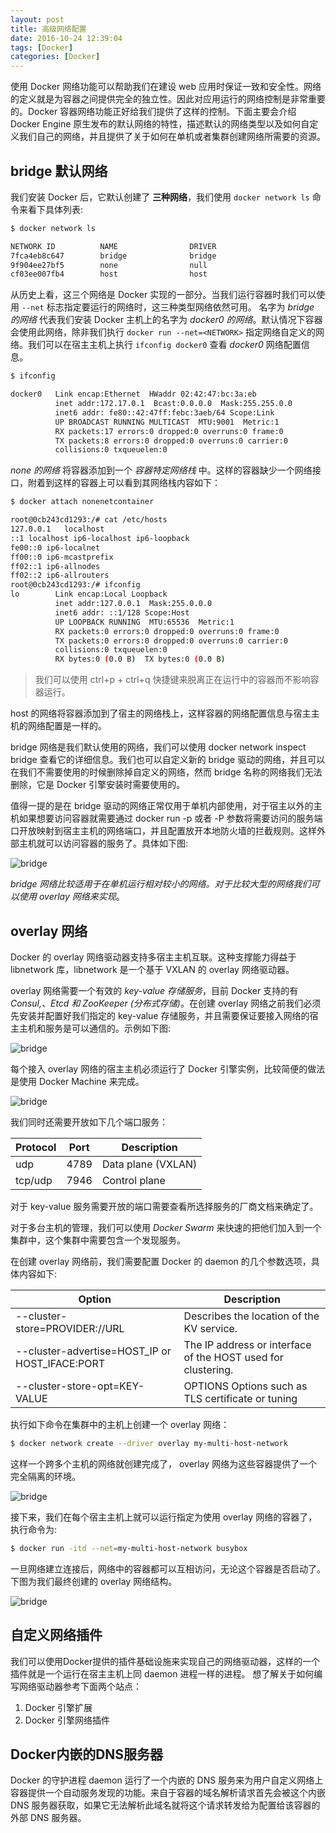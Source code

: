 ```yaml
---
layout: post
title: 高级网络配置
date: 2016-10-24 12:39:04
tags: [Docker]
categories: [Docker]
---
```



使用 Docker 网络功能可以帮助我们在建设 web 应用时保证一致和安全性。网络的定义就是为容器之间提供完全的独立性。因此对应用运行的网络控制是非常重要的。Docker 容器网络功能正好给我们提供了这样的控制。下面主要会介绍 Docker Engine 原生发布的默认网络的特性，描述默认的网络类型以及如何自定义我们自己的网络，并且提供了关于如何在单机或者集群创建网络所需要的资源。

<!-- more -->

## bridge 默认网络

我们安装 Docker 后，它默认创建了 **三种网络**，我们使用 `docker network ls` 命令来看下具体列表:

```bash
$ docker network ls

NETWORK ID          NAME                DRIVER
7fca4eb8c647        bridge              bridge
9f904ee27bf5        none                null
cf03ee007fb4        host                host
```

从历史上看，这三个网络是 Docker 实现的一部分。当我们运行容器时我们可以使用 `--net` 标志指定要运行的网络时，这三种类型网络依然可用。
名字为 *bridge 的网络* 代表我们安装 Docker 主机上的名字为 *docker0 的网络*。默认情况下容器会使用此网络，除非我们执行 `docker run --net=<NETWORK>` 指定网络自定义的网络。我们可以在宿主主机上执行 `ifconfig docker0` 查看 *docker0* 网络配置信息。

```bash
$ ifconfig

docker0   Link encap:Ethernet  HWaddr 02:42:47:bc:3a:eb
          inet addr:172.17.0.1  Bcast:0.0.0.0  Mask:255.255.0.0
          inet6 addr: fe80::42:47ff:febc:3aeb/64 Scope:Link
          UP BROADCAST RUNNING MULTICAST  MTU:9001  Metric:1
          RX packets:17 errors:0 dropped:0 overruns:0 frame:0
          TX packets:8 errors:0 dropped:0 overruns:0 carrier:0
          collisions:0 txqueuelen:0
```

*none 的网络* 将容器添加到一个 *容器特定网络栈* 中。这样的容器缺少一个网络接口，附着到这样的容器上可以看到其网络栈内容如下：

```bash
$ docker attach nonenetcontainer

root@0cb243cd1293:/# cat /etc/hosts
127.0.0.1	localhost
::1	localhost ip6-localhost ip6-loopback
fe00::0	ip6-localnet
ff00::0	ip6-mcastprefix
ff02::1	ip6-allnodes
ff02::2	ip6-allrouters
root@0cb243cd1293:/# ifconfig
lo        Link encap:Local Loopback
          inet addr:127.0.0.1  Mask:255.0.0.0
          inet6 addr: ::1/128 Scope:Host
          UP LOOPBACK RUNNING  MTU:65536  Metric:1
          RX packets:0 errors:0 dropped:0 overruns:0 frame:0
          TX packets:0 errors:0 dropped:0 overruns:0 carrier:0
          collisions:0 txqueuelen:0
          RX bytes:0 (0.0 B)  TX bytes:0 (0.0 B)
```

> 我们可以使用 ctrl+p + ctrl+q 快捷键来脱离正在运行中的容器而不影响容器运行。

host 的网络将容器添加到了宿主的网络栈上，这样容器的网络配置信息与宿主主机的网络配置是一样的。

bridge 网络是我们默认使用的网络，我们可以使用 docker network inspect bridge 查看它的详细信息。我们也可以自定义新的 bridge 驱动的网络，并且可以在我们不需要使用的时候删除掉自定义的网络，然而 bridge 名称的网络我们无法删除，它是 Docker 引擎安装时需要使用的。

值得一提的是在 bridge 驱动的网络正常仅用于单机内部使用，对于宿主以外的主机如果想要访问容器就需要通过 docker run -p 或者 -P 参数将需要访问的服务端口开放映射到宿主主机的网络端口，并且配置放开本地防火墙的拦截规则。这样外部主机就可以访问容器的服务了。具体如下图:

![bridge](/images/docker/bridge.png)

*bridge 网络比较适用于在单机运行相对较小的网络。对于比较大型的网络我们可以使用 overlay 网络来实现*。

## overlay 网络

Docker 的 overlay 网络驱动器支持多宿主主机互联。这种支撑能力得益于 libnetwork 库，libnetwork 是一个基于 VXLAN 的 overlay 网络驱动器。

overlay 网络需要一个有效的 *key-value 存储服务*，目前 Docker 支持的有 *Consul,、Etcd 和 ZooKeeper (分布式存储)*。在创建 overlay 网络之前我们必须先安装并配置好我们指定的 key-value 存储服务，并且需要保证要接入网络的宿主主机和服务是可以通信的。示例如下图:

![bridge](/images/docker/overlay_1.png)  

每个接入 overlay 网络的宿主主机必须运行了 Docker 引擎实例，比较简便的做法是使用 Docker Machine 来完成。

![bridge](/images/docker/overlay_2.png)  

我们同时还需要开放如下几个端口服务：

Protocol | Port | Description
------------ | ------------- | -------------
udp  |  4789 | Data plane (VXLAN)
tcp/udp | 7946 | Control plane

对于 key-value 服务需要开放的端口需要查看所选择服务的厂商文档来确定了。

对于多台主机的管理，我们可以使用 *Docker Swarm* 来快速的把他们加入到一个集群中，这个集群中需要包含一个发现服务。

在创建 overlay 网络前，我们需要配置 Docker 的 daemon 的几个参数选项，具体内容如下:

| Option | Description |
| ------------ | ------------- |
| --cluster-store=PROVIDER://URL | Describes the location of the KV service. |
| --cluster-advertise=HOST_IP or HOST_IFACE:PORT | The IP address or interface of the HOST used for clustering. |
| --cluster-store-opt=KEY-VALUE | OPTIONS	Options such as TLS certificate or tuning |

执行如下命令在集群中的主机上创建一个 overlay 网络：

```bash
$ docker network create --driver overlay my-multi-host-network
```

这样一个跨多个主机的网络就创建完成了， overlay 网络为这些容器提供了一个完全隔离的环境。

![bridge](/images/docker/overlay_3.png)  

接下来，我们在每个宿主主机上就可以运行指定为使用 overlay 网络的容器了，执行命令为:

```bash
$ docker run -itd --net=my-multi-host-network busybox
```

一旦网络建立连接后，网络中的容器都可以互相访问，无论这个容器是否启动了。下图为我们最终创建的 overlay 网络结构。

![bridge](/images/docker/overlay_4.png)

## 自定义网络插件

我们可以使用Docker提供的插件基础设施来实现自己的网络驱动器，这样的一个插件就是一个运行在宿主主机上同 daemon 进程一样的进程。
想了解关于如何编写网络驱动器参考下面两个站点：

1. Docker 引擎扩展
2. Docker 引擎网络插件

## Docker内嵌的DNS服务器

Docker 的守护进程 daemon 运行了一个内嵌的 DNS 服务来为用户自定义网络上容器提供一个自动服务发现的功能。来自于容器的域名解析请求首先会被这个内嵌 DNS 服务器获取，如果它无法解析此域名就将这个请求转发给为配置给该容器的外部 DNS 服务器。
